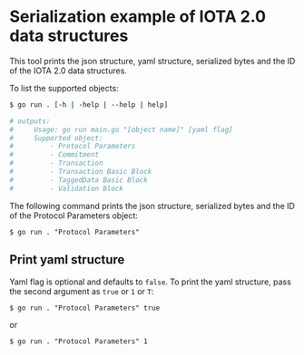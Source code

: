 # Serialization example of IOTA 2.0 data structures

This tool prints the json structure, yaml structure, serialized bytes and the ID of the IOTA 2.0 data structures.

To list the supported objects:
```bash
$ go run . [-h | -help | --help | help]

# outputs:
#     Usage: go run main.go "[object name]" [yaml flag]
#     Supported object:
#         - Protocol Parameters
#         - Commitment
#         - Transaction
#         - Transaction Basic Block
#         - TaggedData Basic Block
#         - Validation Block
```    

The following command prints the json structure, serialized bytes and the ID of the Protocol Parameters object:
```
$ go run . "Protocol Parameters"
```

## Print yaml structure
Yaml flag is optional and defaults to `false`. To print the yaml structure, pass the second argument as `true` or `1` or `T`:
```
$ go run . "Protocol Parameters" true
```
or
```
$ go run . "Protocol Parameters" 1
```
